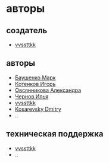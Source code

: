 # авторы

## создатель

- [vvssttkk](https://github.com/vvssttkk)

## авторы

- [Баушенко Марк](https://github.com/e0xextazy)
- [Котенков Игорь](https://github.com/stalkermustang)
- [Овсянникова Александра](https://github.com/alexmorphine)
- [Чернов Илья](https://github.com/ch3rn0v/)
- [vvssttkk](https://github.com/vvssttkk)
- [Kosarevsky Dmitry](https://github.com/dKosarevsky)
- ..

## техническая поддержка

- [vvssttkk](https://github.com/vvssttkk)
- ..
